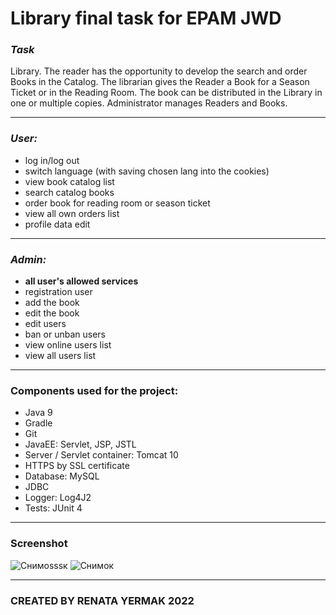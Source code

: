 # Library final task for EPAM JWD
### *Task*
Library. The reader has the opportunity to develop the search and order Books in the Catalog. The librarian gives the Reader a Book for a Season Ticket or in the Reading Room. The book can be distributed in the Library in one or
multiple copies. Administrator manages Readers and Books.
***
### *User:*
- log in/log out
- switch language (with saving chosen lang into the cookies)
- view book catalog list
- search catalog books
- order book for reading room or season ticket
- view all own orders list
- profile data edit
***
### *Admin:*
- __all user's allowed services__
- registration user
- add the book
- edit the book
- edit users
- ban or unban users 
- view online users list
- view all users list

***
### Components used for the project:
- Java 9
- Gradle
- Git
- JavaEE: Servlet, JSP, JSTL
- Server / Servlet container: Tomcat 10
- HTTPS by SSL certificate
- Database: MySQL
- JDBC
- Logger: Log4J2
- Tests: JUnit 4
***
### Screenshot
![Снимоsssк](https://user-images.githubusercontent.com/72652915/169157368-0f089f6b-e4fc-449b-b6ca-ff267f376459.PNG)
![Снимок](https://user-images.githubusercontent.com/72652915/169157310-920aace0-6182-4a2b-a818-79cda55128e8.PNG)

***
### CREATED BY RENATA YERMAK 2022